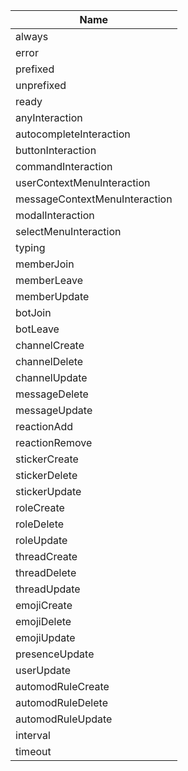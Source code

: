 |             Name              |
|-------------------------------|
| always                        |
| error                         |
| prefixed                      |
| unprefixed                    |
| ready                         |
| anyInteraction                |
| autocompleteInteraction       |
| buttonInteraction             |
| commandInteraction            |
| userContextMenuInteraction    |
| messageContextMenuInteraction |
| modalInteraction              |
| selectMenuInteraction         |
| typing                        |
| memberJoin                    |
| memberLeave                   |
| memberUpdate                  |
| botJoin                       |
| botLeave                      |
| channelCreate                 |
| channelDelete                 |
| channelUpdate                 |
| messageDelete                 |
| messageUpdate                 |
| reactionAdd                   |
| reactionRemove                |
| stickerCreate                 |
| stickerDelete                 |
| stickerUpdate                 |
| roleCreate                    |
| roleDelete                    |
| roleUpdate                    |
| threadCreate                  |
| threadDelete                  |
| threadUpdate                  |
| emojiCreate                   |
| emojiDelete                   |
| emojiUpdate                   |
| presenceUpdate                |
| userUpdate                    |
| automodRuleCreate             |
| automodRuleDelete             |
| automodRuleUpdate             |
| interval                      |
| timeout                       |

